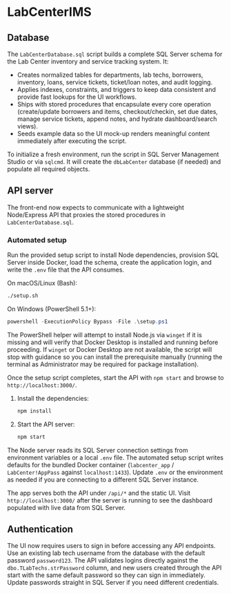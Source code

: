 # LabCenterIMS

## Database

The `LabCenterDatabase.sql` script builds a complete SQL Server schema for the Lab Center inventory and service tracking system. It:

* Creates normalized tables for departments, lab techs, borrowers, inventory, loans, service tickets, ticket/loan notes, and audit logging.
* Applies indexes, constraints, and triggers to keep data consistent and provide fast lookups for the UI workflows.
* Ships with stored procedures that encapsulate every core operation (create/update borrowers and items, checkout/checkin, set due dates, manage service tickets, append notes, and hydrate dashboard/search views).
* Seeds example data so the UI mock-up renders meaningful content immediately after executing the script.

To initialize a fresh environment, run the script in SQL Server Management Studio or via `sqlcmd`. It will create the `dbLabCenter` database (if needed) and populate all required objects.

## API server

The front-end now expects to communicate with a lightweight Node/Express API that proxies the stored procedures in `LabCenterDatabase.sql`.

### Automated setup

Run the provided setup script to install Node dependencies, provision SQL Server inside Docker, load the schema, create the application login, and write the `.env` file that the API consumes.

On macOS/Linux (Bash):

```bash
./setup.sh
```

On Windows (PowerShell 5.1+):

```powershell
powershell -ExecutionPolicy Bypass -File .\setup.ps1
```

The PowerShell helper will attempt to install Node.js via `winget` if it is missing and will verify that Docker Desktop is installed and running before proceeding. If `winget` or Docker Desktop are not available, the script will stop with guidance so you can install the prerequisite manually (running the terminal as Administrator may be required for package installation).

Once the setup script completes, start the API with `npm start` and browse to `http://localhost:3000/`.

1. Install the dependencies:

   ```bash
   npm install
   ```

2. Start the API server:

   ```bash
   npm start
   ```

The Node server reads its SQL Server connection settings from environment variables or a local `.env` file. The automated setup script writes defaults for the bundled Docker container (`labcenter_app` / `LabCenter!AppPass` against `localhost:1433`). Update `.env` or the environment as needed if you are connecting to a different SQL Server instance.

The app serves both the API under `/api/*` and the static UI. Visit `http://localhost:3000/` after the server is running to see the dashboard populated with live data from SQL Server.

## Authentication

The UI now requires users to sign in before accessing any API endpoints. Use an existing lab tech username from the database with the default password `password123`. The API validates logins directly against the `dbo.TLabTechs.strPassword` column, and new users created through the API start with the same default password so they can sign in immediately. Update passwords straight in SQL Server if you need different credentials.
